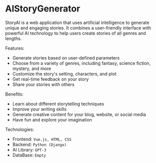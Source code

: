 # AlStoryGenerator
StoryAI is a web application that uses artificial intelligence to generate unique and engaging stories. It combines a user-friendly interface with powerful AI technology to help users create stories of all genres and lengths.

Features:

* Generate stories based on user-defined parameters
* Choose from a variety of genres, including fantasy, science fiction, mystery, and more
* Customize the story's setting, characters, and plot
* Get real-time feedback on your story
* Share your stories with others

Benefits:

* Learn about different storytelling techniques
* Improve your writing skills
* Generate creative content for your blog, website, or social media
* Have fun and explore your imagination
  
Technologies:

* Frontend: `Vue.js, HTML, CSS`
* Backend: `Python (Django)`
* AI Library: `GPT-3`
* DataBase: `Empty`
